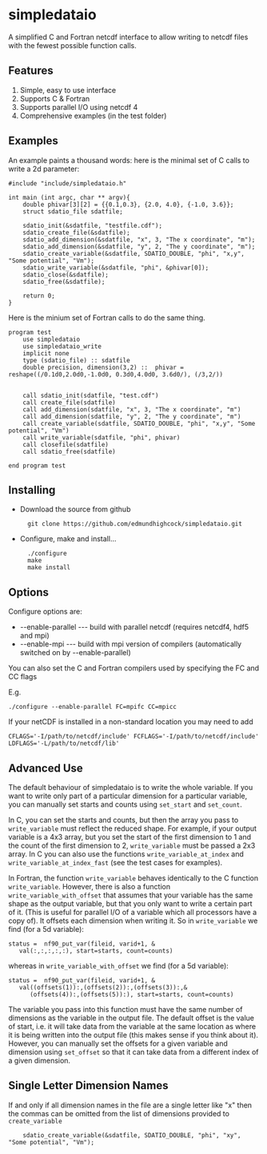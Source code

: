 simpledataio
============

A simplified C and Fortran netcdf interface to allow writing to netcdf files with the fewest possible function calls.


Features
--------

1. Simple, easy to use interface
1. Supports C & Fortran
1. Supports parallel I/O using netcdf 4
1. Comprehensive examples (in the test folder)


Examples
--------

An example paints a thousand words: here is the minimal set of C calls to write a 2d parameter:


	#include "include/simpledataio.h"

	int main (int argc, char ** argv){
		double phivar[3][2] = {{0.1,0.3}, {2.0, 4.0}, {-1.0, 3.6}};
		struct sdatio_file sdatfile;

		sdatio_init(&sdatfile, "testfile.cdf");
		sdatio_create_file(&sdatfile);
		sdatio_add_dimension(&sdatfile, "x", 3, "The x coordinate", "m");
		sdatio_add_dimension(&sdatfile, "y", 2, "The y coordinate", "m");
		sdatio_create_variable(&sdatfile, SDATIO_DOUBLE, "phi", "x,y", "Some potential", "Vm");
		sdatio_write_variable(&sdatfile, "phi", &phivar[0]);
		sdatio_close(&sdatfile);
		sdatio_free(&sdatfile);

		return 0;
	}


Here is the minium set of Fortran calls to do the same thing.


	program test
		use simpledataio
		use simpledataio_write
		implicit none
		type (sdatio_file) :: sdatfile
		double precision, dimension(3,2) ::  phivar = reshape((/0.1d0,2.0d0,-1.0d0, 0.3d0,4.0d0, 3.6d0/), (/3,2/))


		call sdatio_init(sdatfile, "test.cdf")
		call create_file(sdatfile)
		call add_dimension(sdatfile, "x", 3, "The x coordinate", "m")
		call add_dimension(sdatfile, "y", 2, "The y coordinate", "m")
		call create_variable(sdatfile, SDATIO_DOUBLE, "phi", "x,y", "Some potential", "Vm")
		call write_variable(sdatfile, "phi", phivar)
		call closefile(sdatfile)
		call sdatio_free(sdatfile)

	end program test


Installing
----------

- Download the source from github

    	git clone https://github.com/edmundhighcock/simpledataio.git

- Configure, make and install...

		./configure
		make 
		make install

Options
-------

Configure options are:


- --enable-parallel ---  build with parallel netcdf (requires netcdf4, hdf5 and mpi)
- --enable-mpi ---  build with mpi version of compilers (automatically switched on by --enable-parallel)

You can also set the C and Fortran compilers used by specifying the FC and CC flags

E.g.

    ./configure --enable-parallel FC=mpifc CC=mpicc
 
If your netCDF is installed in a non-standard location you may need to add

    CFLAGS='-I/path/to/netcdf/include' FCFLAGS='-I/path/to/netcdf/include' LDFLAGS='-L/path/to/netcdf/lib'


Advanced Use
------------

The default behaviour of simpledataio is to write the whole variable. If you want to 
write only part of a particular dimension for a particular variable, you can manually 
set starts and counts using `set_start` and `set_count`. 

In C, you can set the starts and counts, but then the array you pass to `write_variable` must
reflect the reduced shape. For example, if your output variable is a 4x3 array, but you set the start
of the first dimension to 1 and the count of the first dimension to 2, `write_variable` must be passed
a 2x3 array. In C you can also use the functions `write_variable_at_index` and `write_variable_at_index_fast`
(see the test cases for examples). 

In Fortran, the function `write_variable` behaves identically to the C function `write_variable`.
However, there is also a function `write_variable_with_offset` that assumes that your variable has the same
shape as the output variable, but that you only want to write a certain part of it. (This is useful for 
parallel I/O of a variable which all processors have a copy of). 
It offsets each dimension when writing it. So in `write_variable` we find (for a 5d variable): 

    status =  nf90_put_var(fileid, varid+1, &
       val(:,:,:,:,:), start=starts, count=counts)

whereas in `write_variable_with_offset` we find (for a 5d variable): 

    status =  nf90_put_var(fileid, varid+1, &
       val((offsets(1)):,(offsets(2)):,(offsets(3)):,&   
          (offsets(4)):,(offsets(5)):), start=starts, count=counts)

The variable you pass into this function must have the same number of dimensions as the variable in the 
output file. The default offset is the value of start, i.e. it will take data from the variable at the same location as
where it is being written into the output file (this makes sense if you think about it). However, you can manually
set the offsets for a given variable and dimension using `set_offset` so that it can take data from a different index
of a given dimension. 

Single Letter Dimension Names
-----------------------------

If and only if all dimension names in the file are a single letter like "x" then the commas
can be omitted from the list of dimensions provided to `create_variable`


		sdatio_create_variable(&sdatfile, SDATIO_DOUBLE, "phi", "xy", "Some potential", "Vm");
